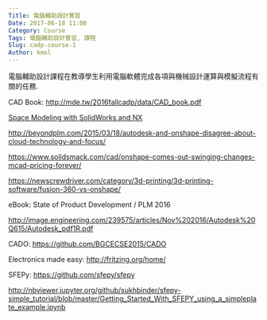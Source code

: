 ```yaml
---
Title: 電腦輔助設計實習
Date: 2017-06-18 11:00
Category: Course
Tags: 電腦輔助設計實習, 課程
Slug: cadp-course-1
Author: kmol
---
```


電腦輔助設計課程在教導學生利用電腦軟體完成各項與機械設計運算與模擬流程有關的任務.

<!-- PELICAN_END_SUMMARY -->

CAD Book: <a href="http://mde.tw/2016fallcadp/data/CAD_book.pdf">http://mde.tw/2016fallcadp/data/CAD_book.pdf</a>

<a href="https://link.springer.com/content/pdf/10.1007%2F978-3-319-03862-9.pdf">Space Modeling with SolidWorks and NX</a>

<a href="http://beyondplm.com/2015/03/18/autodesk-and-onshape-disagree-about-cloud-technology-and-focus/">http://beyondplm.com/2015/03/18/autodesk-and-onshape-disagree-about-cloud-technology-and-focus/</a>

<a href="https://www.solidsmack.com/cad/onshape-comes-out-swinging-changes-mcad-pricing-forever/">https://www.solidsmack.com/cad/onshape-comes-out-swinging-changes-mcad-pricing-forever/</a>

<a href="https://newscrewdriver.com/category/3d-printing/3d-printing-software/fusion-360-vs-onshape/">https://newscrewdriver.com/category/3d-printing/3d-printing-software/fusion-360-vs-onshape/</a>

eBook: State of Product Development / PLM 2016

<a href="http://image.engineering.com/239575/articles/Nov%202016/Autodesk%20Q615/Autodesk_pdf1R.pdf">http://image.engineering.com/239575/articles/Nov%202016/Autodesk%20Q615/Autodesk_pdf1R.pdf</a>

CADO: <a href="https://github.com/BGCECSE2015/CADO">https://github.com/BGCECSE2015/CADO</a>

Electronics made easy: <a href="http://fritzing.org/home/">http://fritzing.org/home/</a>

SFEPy: <a href="https://github.com/sfepy/sfepy">https://github.com/sfepy/sfepy</a>

<a href="http://nbviewer.jupyter.org/github/sukhbinder/sfepy-simple_tutorial/blob/master/Getting_Started_With_SFEPY_using_a_simpleplate_example.ipynb">http://nbviewer.jupyter.org/github/sukhbinder/sfepy-simple_tutorial/blob/master/Getting_Started_With_SFEPY_using_a_simpleplate_example.ipynb</a>